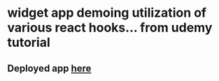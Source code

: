 # widget app demoing utilization of various react hooks... from udemy tutorial

## Deployed app [here](https://widgets-indol-one.vercel.app/)
